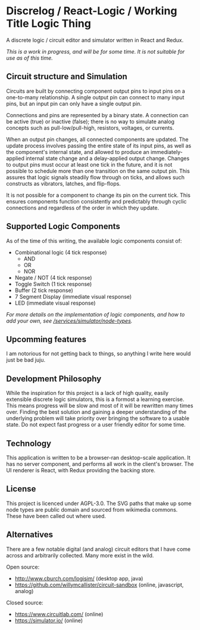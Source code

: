 # Discrelog / React-Logic / Working Title Logic Thing

A discrete logic / circuit editor and simulator written in React and Redux.

_This is a work in progress, and will be for some time. It is not suitable for use as of this time._

## Circuit structure and Simulation

Circuits are built by connecting component output pins to input pins on a one-to-many relationship. A single output pin can connect to many input pins, but an input pin can only have a single output pin.

Connections and pins are represented by a binary state. A connection can be active (true) or inactive (false); there is no way to simulate analog concepts such as pull-low/pull-high, resistors, voltages, or currents.

When an output pin changes, all connected components are updated. The update process involves passing the entire state of its input pins, as well as the component's internal state, and allowed to produce an immediately-applied internal state change and a delay-applied output change. Changes to output pins must occur at least one tick in the future, and it is not possible to schedule more than one transition on the same output pin. This assures that logic signals steadily flow through on ticks, and allows such constructs as vibrators, latches, and flip-flops.

It is not possible for a component to change its pin on the current tick. This ensures components function consistently and predictably through cyclic connections and regardless of the order in which they update.

## Supported Logic Components

As of the time of this writing, the available logic components consist of:

* Combinational logic (4 tick response)
  * AND
  * OR
  * NOR
* Negate / NOT (4 tick response)
* Toggle Switch (1 tick response)
* Buffer (2 tick response)
* 7 Segment Display (immediate visual response)
* LED (immediate visual response)

_For more details on the implementation of logic components, and how to add your own, see [/services/simulator/node-types](https://github.com/RoboPhred/discrelog/tree/master/src/services/simulator/node-types)._

## Upcomming features

I am notorious for not getting back to things, so anything I write here would just be bad juju.

## Development Philosophy

While the inspiration for this project is a lack of high quality, easily extensible discrete logic simulators, this is a formost a learning exercise. This means progress will be slow and most of it will be rewritten many times over. Finding the best solution and gaining a deeper understanding of the underlying problem will take priority over bringing the software to a usable state. Do not expect fast progress or a user friendly editor for some time.

## Technology

This application is written to be a browser-ran desktop-scale application. It has no server component, and performs all work in the client's browser.
The UI renderer is React, with Redux providing the backing store.

## License

This project is licenced under AGPL-3.0.
The SVG paths that make up some node types are public domain and sourced from wikimedia commons. These have been called out where used.

## Alternatives

There are a few notable digital (and analog) circuit editors that I have come across and arbitrarily collected. Many more exist in the wild.

Open source:

* http://www.cburch.com/logisim/ (desktop app, java)
* https://github.com/willymcallister/circuit-sandbox (online, javascript, analog)

Closed source:

* https://www.circuitlab.com/ (online)
* https://simulator.io/ (online)
